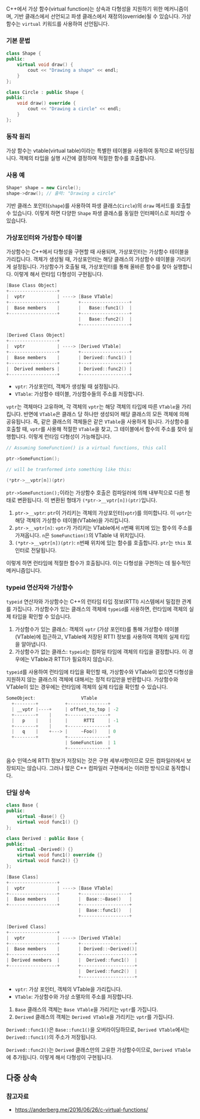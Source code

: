 
C++에서 가상 함수(virtual function)는 상속과 다형성을 지원하기 위한 메커니즘이며, 기반 클래스에서 선언되고 파생 클래스에서 재정의(override)될 수 있습니다. 가상 함수는 `virtual` 키워드를 사용하여 선언됩니다.

### 기본 문법
```cpp
class Shape {
public:
    virtual void draw() {
        cout << "Drawing a shape" << endl;
    }
};

class Circle : public Shape {
public:
    void draw() override {
        cout << "Drawing a circle" << endl;
    }
};
```

### 동작 원리

가상 함수는 vtable(virtual table)이라는 특별한 테이블을 사용하여 동적으로 바인딩됩니다. 객체의 타입을 실행 시간에 결정하여 적절한 함수를 호출합니다.

### 사용 예
```cpp
Shape* shape = new Circle();
shape->draw(); // 출력: "Drawing a circle"
```

기반 클래스 포인터(`shape`)를 사용하여 파생 클래스(`Circle`)의 `draw` 메서드를 호출할 수 있습니다. 이렇게 하면 다양한 `Shape` 파생 클래스를 동일한 인터페이스로 처리할 수 있습니다.

### 가상포인터와 가상함수 테이블

가상함수는 C++에서 다형성을 구현할 때 사용되며, 가상포인터는 가상함수 테이블을 가리킵니다. 객체가 생성될 때, 가상포인터는 해당 클래스의 가상함수 테이블을 가리키게 설정됩니다. 가상함수가 호출될 때, 가상포인터를 통해 올바른 함수를 찾아 실행합니다. 이렇게 해서 런타임 다형성이 구현됩니다.

```cpp
[Base Class Object]
+------------------+
|  vptr            | ----> [Base VTable]
+------------------+       +------------------+
|  Base members    |       |   Base::func1()  |
+------------------+       +------------------+
                           |   Base::func2()  |
                           +------------------+

[Derived Class Object]
+------------------+
|  vptr            | ----> [Derived VTable]
+------------------+       +------------------+
|  Base members    |       | Derived::func1() |
+------------------+       +------------------+
|  Derived members |       | Derived::func2() |
+------------------+       +------------------+
```
- `vptr`: 가상포인터, 객체가 생성될 때 설정됩니다.
- `VTable`: 가상함수 테이블, 가상함수들의 주소를 저장합니다.

`vptr`는 객체마다 고유하며, 각 객체의 `vptr`는 해당 객체의 타입에 따른 `VTable`을 가리킵니다. 반면에 `VTable`은 클래스 당 하나만 생성되어 해당 클래스의 모든 객체에 의해 공유됩니다. 즉, 같은 클래스의 객체들은 같은 `VTable`을 사용하게 됩니다.
가상함수를 호출할 때, `vptr`를 사용해 적절한 `VTable`을 찾고, 그 테이블에서 함수의 주소를 찾아 실행합니다. 이렇게 런타임 다형성이 가능해집니다.

```cpp
// Assuming SomeFunction() is a virtual functions, this call

ptr->SomeFunction();

// will be tranformed into something like this:

(*ptr->__vptr[n])(ptr)
```
`ptr->SomeFunction();`이라는 가상함수 호출은 컴파일러에 의해 내부적으로 다른 형태로 변환됩니다. 이 변환된 형태가 `(*ptr->__vptr[n])(ptr)`입니다.

1. `ptr->__vptr`: `ptr`이 가리키는 객체의 가상포인터(`vptr`)를 의미합니다. 이 `vptr`는 해당 객체의 가상함수 테이블(VTable)을 가리킵니다.
2. `ptr->__vptr[n]`: `vptr`가 가리키는 VTable에서 `n`번째 위치에 있는 함수의 주소를 가져옵니다. `n`은 `SomeFunction()`의 VTable 내 위치입니다.
3. `(*ptr->__vptr[n])(ptr)`: `n`번째 위치에 있는 함수를 호출합니다. `ptr`는 `this` 포인터로 전달됩니다.

이렇게 하면 런타임에 적절한 함수가 호출됩니다. 이는 다형성을 구현하는 데 필수적인 메커니즘입니다.

### typeid 연산자와 가상함수

`typeid` 연산자와 가상함수는 C++의 런타임 타입 정보(RTTI) 시스템에서 밀접한 관계를 가집니다. 가상함수가 있는 클래스의 객체에 `typeid`를 사용하면, 런타임에 객체의 실제 타입을 확인할 수 있습니다.

1. 가상함수가 있는 클래스: 객체의 `vptr` (가상 포인터)를 통해 가상함수 테이블(VTable)에 접근하고, VTable에 저장된 RTTI 정보를 사용하여 객체의 실제 타입을 알아냅니다.
2. 가상함수가 없는 클래스: `typeid`는 컴파일 타임에 객체의 타입을 결정합니다. 이 경우에는 VTable과 RTTI가 필요하지 않습니다.

`typeid`를 사용하여 런타임에 타입을 확인할 때, 가상함수와 VTable이 없으면 다형성을 지원하지 않는 클래스의 객체에 대해서는 정적 타입만을 반환합니다. 가상함수와 VTable이 있는 경우에는 런타임에 객체의 실제 타입을 확인할 수 있습니다.


```cpp
SomeObject:                 VTable
  +--------+          +---------------+ 
  | __vptr |----+     | offset_to_top | -2
  +--------+    |     +---------------+
  |   p    |    |     |      RTTI     | -1
  +--------+    |     +---------------+
  |   q    |    +---> |     ~Foo()    | 0
  +--------+          +---------------+
                      | SomeFunction  | 1
                      +---------------+
```

음수 인덱스에 RTTI 정보가 저장되는 것은 구현 세부사항이므로 모든 컴파일러에서 보장되지는 않습니다. 그러나 많은 C++ 컴파일러 구현에서는 이러한 방식으로 동작합니다.


### 단일 상속

```cpp
class Base {
public:
    virtual ~Base() {}
    virtual void func1() {}
};

class Derived : public Base {
public:
    virtual ~Derived() {}
    virtual void func1() override {}
    virtual void func2() {}
};
```

```cpp
[Base Class]
+------------------+
|  vptr            | ----> [Base VTable]
+------------------+       +------------------+
|  Base members    |       |  Base::~Base()   |
+------------------+       +------------------+
                           |  Base::func1()   |
                           +------------------+

[Derived Class]
+------------------+
|  vptr            | ----> [Derived VTable]
+------------------+       +--------------------+
|  Base members    |       | Derived::~Derived()|
+------------------+       +--------------------+
| Derived members  |       |  Derived::func1()  |
+------------------+       +--------------------+
                           |  Derived::func2()  |
                           +--------------------+
```

- `vptr`: 가상 포인터, 객체의 VTable을 가리킵니다.
- `VTable`: 가상함수와 가상 소멸자의 주소를 저장합니다.

1. `Base` 클래스의 객체는 `Base VTable`을 가리키는 `vptr`를 가집니다.
2. `Derived` 클래스의 객체는 `Derived VTable`을 가리키는 `vptr`를 가집니다.

`Derived::func1()`은 `Base::func1()`을 오버라이딩하므로, `Derived VTable`에서는 `Derived::func1()`의 주소가 저장됩니다.

`Derived::func2()`는 `Derived` 클래스만의 고유한 가상함수이므로, `Derived VTable`에 추가됩니다. 이렇게 해서 다형성이 구현됩니다.

## 다중 상속



### 참고자료
- https://anderberg.me/2016/06/26/c-virtual-functions/